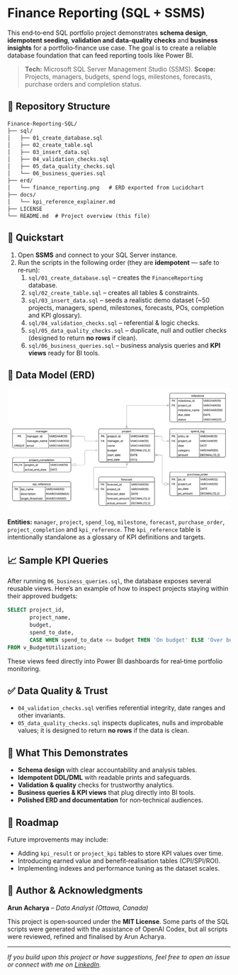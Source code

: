 # Finance Reporting (SQL + SSMS)

This end‑to‑end SQL portfolio project demonstrates **schema design**, **idempotent seeding**, **validation and data‑quality checks** and **business insights** for a portfolio‑finance use case. The goal is to create a reliable database foundation that can feed reporting tools like Power BI.

> **Tech:** Microsoft SQL Server Management Studio (SSMS).
> **Scope:** Projects, managers, budgets, spend logs, milestones, forecasts, purchase orders and completion status.

## 💂 Repository Structure

```
Finance-Reporting-SQL/
├── sql/
│   ├── 01_create_database.sql
│   ├── 02_create_table.sql
│   ├── 03_insert_data.sql
│   ├── 04_validation_checks.sql
│   ├── 05_data_quality_checks.sql
│   └── 06_business_queries.sql
├── erd/
│   └── finance_reporting.png   # ERD exported from Lucidchart
├── docs/
│   └── kpi_reference_explainer.md
├── LICENSE
└── README.md  # Project overview (this file)
```

## 🚀 Quickstart

1. Open **SSMS** and connect to your SQL Server instance.
2. Run the scripts in the following order (they are **idempotent** — safe to re‑run):
   1. `sql/01_create_database.sql` – creates the `FinanceReporting` database.
   2. `sql/02_create_table.sql` – creates all tables & constraints.
   3. `sql/03_insert_data.sql` – seeds a realistic demo dataset (~50 projects, managers, spend, milestones, forecasts, POs, completion and KPI glossary).
   4. `sql/04_validation_checks.sql` – referential & logic checks.
   5. `sql/05_data_quality_checks.sql` – duplicate, null and outlier checks (designed to return **no rows** if clean).
   6. `sql/06_business_queries.sql` – business analysis queries and **KPI views** ready for BI tools.

## 🔧 Data Model (ERD)

![ERD](erd/finance_reporting.png)

**Entities:** `manager`, `project`, `spend_log`, `milestone`, `forecast`, `purchase_order`, `project_completion` and `kpi_reference`.  The `kpi_reference` table is intentionally standalone as a glossary of KPI definitions and targets.

## 📈 Sample KPI Queries


After running `06_business_queries.sql`, the database exposes several reusable views.  Here’s an example of how to inspect projects staying within their approved budgets:

```sql
SELECT project_id,
       project_name,
       budget,
       spend_to_date,
       CASE WHEN spend_to_date <= budget THEN 'On budget' ELSE 'Over budget' END AS budget_status
FROM v_BudgetUtilization;
```

These views feed directly into Power BI dashboards for real‑time portfolio monitoring.

## ✅ Data Quality & Trust

- `04_validation_checks.sql` verifies referential integrity, date ranges and other invariants.
- `05_data_quality_checks.sql` inspects duplicates, nulls and improbable values; it is designed to return **no rows** if the data is clean.

## 🔎 What This Demonstrates

- **Schema design** with clear accountability and analysis tables.
- **Idempotent DDL/DML** with readable prints and safeguards.
- **Validation & quality** checks for trustworthy analytics.
- **Business queries & KPI views** that plug directly into BI tools.
- **Polished ERD and documentation** for non‑technical audiences.

## 🚃 Roadmap

Future improvements may include:

- Adding `kpi_result` or `project_kpi` tables to store KPI values over time.
- Introducing earned value and benefit‑realisation tables (CPI/SPI/ROI).
- Implementing indexes and performance tuning as the dataset scales.

## 👤 Author & Acknowledgments

**Arun Acharya**  – *Data Analyst (Ottawa, Canada)*

This project is open‑sourced under the **MIT License**.  Some parts of the SQL scripts were generated with the assistance of OpenAI Codex, but all scripts were reviewed, refined and finalised by Arun Acharya.

---

*If you build upon this project or have suggestions, feel free to open an issue or connect with me on [LinkedIn](https://www.linkedin.com/in/arun-acharya-26077a362).* 
